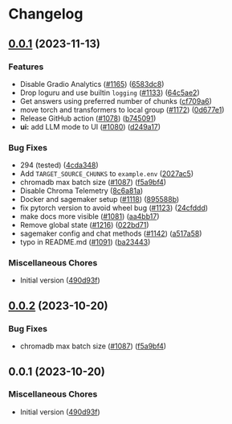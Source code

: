 # Changelog

## [0.0.1](https://github.com/himanshu1618/privateGPT/compare/v0.0.2...v0.0.1) (2023-11-13)


### Features

* Disable Gradio Analytics ([#1165](https://github.com/himanshu1618/privateGPT/issues/1165)) ([6583dc8](https://github.com/himanshu1618/privateGPT/commit/6583dc84c082773443fc3973b1cdf8095fa3fec3))
* Drop loguru and use builtin `logging` ([#1133](https://github.com/himanshu1618/privateGPT/issues/1133)) ([64c5ae2](https://github.com/himanshu1618/privateGPT/commit/64c5ae214a9520151c9c2d52ece535867d799367))
* Get answers using preferred number of chunks ([cf709a6](https://github.com/himanshu1618/privateGPT/commit/cf709a6b7a951fc333ef5a089b24179ca660469b))
* move torch and transformers to local group ([#1172](https://github.com/himanshu1618/privateGPT/issues/1172)) ([0d677e1](https://github.com/himanshu1618/privateGPT/commit/0d677e10b970aec222ec04837d0f08f1631b6d4a))
* Release GitHub action ([#1078](https://github.com/himanshu1618/privateGPT/issues/1078)) ([b745091](https://github.com/himanshu1618/privateGPT/commit/b7450911b25b0b70528fd4b620cffb90766e3448))
* **ui:** add LLM mode to UI ([#1080](https://github.com/himanshu1618/privateGPT/issues/1080)) ([d249a17](https://github.com/himanshu1618/privateGPT/commit/d249a17c330abd122e4988d35d94bcc2df980700))


### Bug Fixes

* 294 (tested) ([4cda348](https://github.com/himanshu1618/privateGPT/commit/4cda348cf87f56ff237e376b03732b1b47a99215))
* Add `TARGET_SOURCE_CHUNKS` to `example.env` ([2027ac5](https://github.com/himanshu1618/privateGPT/commit/2027ac563b6606199563632191b65f5105af8ebe))
* chromadb max batch size ([#1087](https://github.com/himanshu1618/privateGPT/issues/1087)) ([f5a9bf4](https://github.com/himanshu1618/privateGPT/commit/f5a9bf4e374b2d4c76438cf8a97cccf222ec8e6f))
* Disable Chroma Telemetry ([8c6a81a](https://github.com/himanshu1618/privateGPT/commit/8c6a81a07fc9c800d53f62a33f5ae3b5247a22a6))
* Docker and sagemaker setup ([#1118](https://github.com/himanshu1618/privateGPT/issues/1118)) ([895588b](https://github.com/himanshu1618/privateGPT/commit/895588b82a06c2bc71a9e22fb840c7f6442a3b5b))
* fix pytorch version to avoid wheel bug ([#1123](https://github.com/himanshu1618/privateGPT/issues/1123)) ([24cfddd](https://github.com/himanshu1618/privateGPT/commit/24cfddd60f74aadd2dade4c63f6012a2489938a1))
* make docs more visible ([#1081](https://github.com/himanshu1618/privateGPT/issues/1081)) ([aa4bb17](https://github.com/himanshu1618/privateGPT/commit/aa4bb17a2e6a797b450fa11a45e0b0528b8efecf))
* Remove global state ([#1216](https://github.com/himanshu1618/privateGPT/issues/1216)) ([022bd71](https://github.com/himanshu1618/privateGPT/commit/022bd718e3dfc197027b1e24fb97e5525b186db4))
* sagemaker config and chat methods ([#1142](https://github.com/himanshu1618/privateGPT/issues/1142)) ([a517a58](https://github.com/himanshu1618/privateGPT/commit/a517a588c4927aa5c5c2a93e4f82a58f0599d251))
* typo in README.md ([#1091](https://github.com/himanshu1618/privateGPT/issues/1091)) ([ba23443](https://github.com/himanshu1618/privateGPT/commit/ba23443a70d323cd4f9a242b33fd9dce1bacd2db))


### Miscellaneous Chores

* Initial version ([490d93f](https://github.com/himanshu1618/privateGPT/commit/490d93fdc1977443c92f6c42e57a1c585aa59430))

## [0.0.2](https://github.com/imartinez/privateGPT/compare/v0.0.1...v0.0.2) (2023-10-20)


### Bug Fixes

* chromadb max batch size ([#1087](https://github.com/imartinez/privateGPT/issues/1087)) ([f5a9bf4](https://github.com/imartinez/privateGPT/commit/f5a9bf4e374b2d4c76438cf8a97cccf222ec8e6f))

## 0.0.1 (2023-10-20)

### Miscellaneous Chores

* Initial version ([490d93f](https://github.com/imartinez/privateGPT/commit/490d93fdc1977443c92f6c42e57a1c585aa59430))
